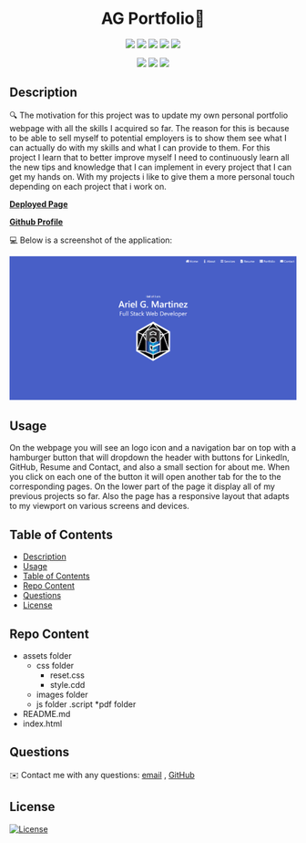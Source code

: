<h1 align="center">AG Portfolio👋</h1>
  
<p align="center">
    <img src="https://img.shields.io/github/repo-size/arielo5/AG_Portfolio" />
    <img src="https://img.shields.io/github/languages/top/arielo5/AG_Portfolio"  />
    <img src="https://img.shields.io/github/issues/arielo5/AG_Portfolio" />
    <img src="https://img.shields.io/github/last-commit/arielo5/AG_Portfolio" >
    <a href="https://github.com/arielo5"><img src="https://img.shields.io/github/followers/arielo5?style=social" target="_blank" /></a>
    
</p>

<p align="center">
    <img src="https://img.shields.io/badge/Bulma-yellow" />
    <img src="https://img.shields.io/badge/HTML-orange" />
    <img src="https://img.shields.io/badge/CSS3-blue"  />
</p>

## Description

🔍 The motivation for this project was to update my own personal portfolio webpage with all the skills I acquired so far. The reason for this is because to be able to sell myself to potential employers is to show them see what I can actually do with my skills and what I can provide to them. For this project I learn that to better improve myself I need to continuously learn all the new tips and knowledge that I can  implement in every project that I can get my hands on. With my projects i like to give them a more personal touch depending on each project that i work on.

**[Deployed Page](https://arielo5.github.io/AG_Portfolio/)**

**[Github Profile](https://github.com/arielo5)** 

💻 Below is a screenshot of the application:
  
![AG Portfolio](./assets/images/AG-portfolio-v3.png)


## Usage

On the webpage you will see an logo icon and a navigation bar on top with a hamburger button that will dropdown the header with buttons for LinkedIn, GitHub, Resume and Contact, and also a small section for about me. When you click on each one of the button it will open another tab for the to the corresponding pages. On the lower part of the page it display all of my previous projects so far. Also the page has a responsive layout that adapts to my viewport on various screens and devices.

   
## Table of Contents
- [Description](#description)
- [Usage](#usage)
- [Table of Contents](#table-of-contents)
- [Repo Content](#repo-content)
- [Questions](#questions)
- [License](#license)

 ## Repo Content
 * assets folder
    * css folder
        * reset.css
        * style.cdd
    * images folder
    * js folder
        .script
    *pdf folder
* README.md
* index.html 

## Questions
✉️ Contact me with any questions: [email](mailto:ari.martinez.tiru@gmail.com) , [GitHub](https://github.com/arielo5)<br/>

## License

  [![License](https://img.shields.io/badge/License-MIT-brightgreen)](https://choosealicense.com/licenses/mit/)